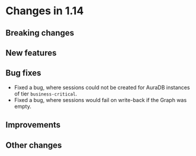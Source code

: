 # Changes in 1.14


## Breaking changes


## New features


## Bug fixes

* Fixed a bug, where sessions could not be created for AuraDB instances of tier `business-critical`.
* Fixed a bug, where sessions would fail on write-back if the Graph was empty.


## Improvements


## Other changes
